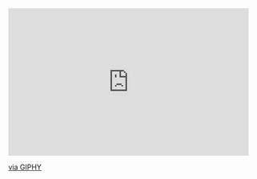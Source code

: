 <iframe src="https://giphy.com/embed/lcySndwSDLxC4eOU86" width="480" height="294" frameBorder="0" class="giphy-embed" allowFullScreen></iframe><p><a href="https://giphy.com/gifs/sitewwwreactiongifsus-lcySndwSDLxC4eOU86">via GIPHY</a></p>
